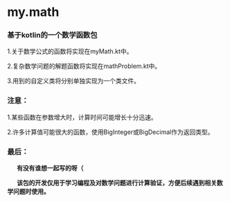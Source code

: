 # my.math
### 基于kotlin的一个数学函数包

1.关于数学公式的函数将实现在myMath.kt中。

2.复杂数学问题的解题函数将实现在mathProblem.kt中。

3.用到的自定义类将分别单独实现为一个类文件。

### 注意：

1.某些函数在参数增大时，计算时间可能增长十分迅速。

2.许多计算值可能很大的函数，使用BigInteger或BigDecimal作为返回类型。

### 最后：
&ensp; &ensp; **有没有谁想一起写的呀（**

&ensp; &ensp; **该包的开发仅用于学习编程及对数学问题进行计算验证，方便后续遇到相关数学问题时使用。**